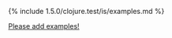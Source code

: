 {% include 1.5.0/clojure.test/is/examples.md %}

[Please add examples!](https://github.com/arrdem/grimoire/edit/master/_includes/1.6.0/clojure.test/is/examples.md)
